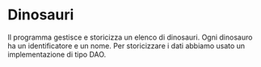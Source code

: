 # Dinosauri
Il programma gestisce e storicizza un elenco di dinosauri. Ogni dinosauro ha un identificatore e un nome. Per storicizzare i dati abbiamo usato un implementazione di tipo DAO.
